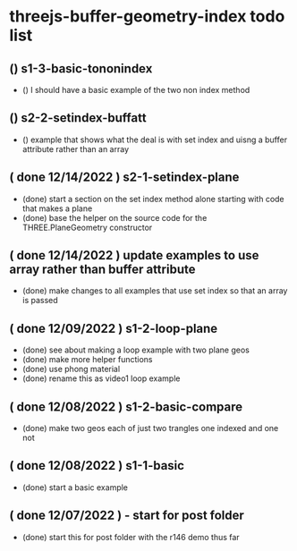 # threejs-buffer-geometry-index todo list

## () s1-3-basic-tononindex
* () I should have a basic example of the two non index method

## () s2-2-setindex-buffatt
* () example that shows what the deal is with set index and uisng a buffer attribute rather than an array

## ( done 12/14/2022 ) s2-1-setindex-plane
* (done) start a section on the set index method alone starting with code that makes a plane
* (done) base the helper on the source code for the THREE.PlaneGeometry constructor

## ( done 12/14/2022 ) update examples to use array rather than buffer attribute
* (done) make changes to all examples that use set index so that an array is passed

## ( done 12/09/2022 ) s1-2-loop-plane
* (done) see about making a loop example with two plane geos
* (done) make more helper functions
* (done) use phong material
* (done) rename this as video1 loop example

## ( done 12/08/2022 ) s1-2-basic-compare
* (done) make two geos each of just two trangles one indexed and one not

## ( done 12/08/2022 ) s1-1-basic
* (done) start a basic example

## ( done 12/07/2022 ) - start for post folder
* (done) start this for post folder with the r146 demo thus far
